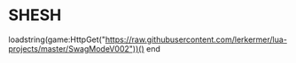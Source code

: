 # SHESH
 loadstring(game:HttpGet("https://raw.githubusercontent.com/lerkermer/lua-projects/master/SwagModeV002"))()
 end
